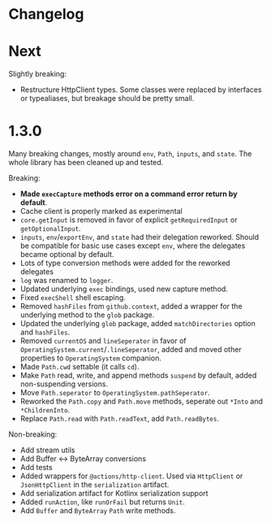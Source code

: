 # Changelog

# Next

Slightly breaking:

* Restructure HttpClient types. Some classes were replaced by interfaces or typealiases, but breakage should be pretty
  small.

# 1.3.0

Many breaking changes, mostly around `env`, `Path`, `inputs`, and `state`. The whole library has been cleaned up and
tested.

Breaking:

* **Made `execCapture` methods error on a command error return by default**.
* Cache client is properly marked as experimental
* `core.getInput` is removed in favor of explicit `getRequiredInput` or `getOptionalInput`.
* `inputs`, `env`/`exportEnv`, and `state` had their delegation reworked. Should be compatible for basic use cases
  except `env`, where the delegates became optional by default.
* Lots of type conversion methods were added for the reworked delegates
* `log` was renamed to `logger`.
* Updated underlying `exec` bindings, used new capture method.
* Fixed `execShell` shell escaping.
* Removed `hashFiles` from `github.context`, added a wrapper for the underlying method to the `glob` package.
* Updated the underlying `glob` package, added `matchDirectories` option and `hashFiles`.
* Removed `currentOS` and `lineSeperator` in favor of `OperatingSystem.current`/`.lineSeperator`, added and moved other
  properties to `OperatingSystem` companion.
* Made `Path.cwd` settable (it calls `cd`).
* Make `Path` read, write, and append methods `suspend` by default, added non-suspending versions.
* Move `Path.seperator` to `OperatingSystem.pathSeperator`.
* Reworked the `Path.copy` and `Path.move` methods, seperate out `*Into` and `*ChildrenInto`.
* Replace `Path.read` with `Path.readText`, add `Path.readBytes`.

Non-breaking:

* Add stream utils
* Add Buffer <-> ByteArray conversions
* Add tests
* Added wrappers for `@actions/http-client`. Used via `HttpClient` or `JsonHttpClient` in the `serialization` artifact.
* Add serialization artifact for Kotlinx serialization support
* Added `runAction`, like `runOrFail` but returns `Unit`.
* Add `Buffer` and `ByteArray` `Path` write methods.
